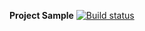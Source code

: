 **Project Sample**
[![Build status](https://ci.appveyor.com/api/projects/status/bsbjxdh94mo7580c/branch/main?svg=true)](https://ci.appveyor.com/project/Kristuut/ci-2/branch/main)